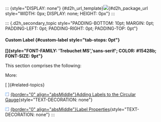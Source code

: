 ::: {style="DISPLAY: none"}
[](ms-xhelp:///?Id=d2h_url_template){#d2h_url_template}![](!package_url!){#d2h_package_url style="WIDTH: 0px; DISPLAY: none; HEIGHT: 0px"}
:::

::: {.d2h_secondary_topic style="PADDING-BOTTOM: 10pt; MARGIN: 0pt; PADDING-LEFT: 0pt; PADDING-RIGHT: 0pt; PADDING-TOP: 0pt"}
#### Custom Label {#custom-label style="tab-stops: 0pt"}

**[]{style="FONT-FAMILY: 'Trebuchet MS','sans-serif'; COLOR: #15428b; FONT-SIZE: 9pt"}** 

This section comprises the following:

More:

[ ]{#related-topics}

[![](button.gif){border="0" align="absMiddle"}Adding Labels to the Circular Gauge](ms-xhelp:///?Id=05447ba1-0342-4274-9f5b-1a5a77eb2feb){style="TEXT-DECORATION: none"}

[![](button.gif){border="0" align="absMiddle"}Label Properties](ms-xhelp:///?Id=c8882bc3-79e9-4f89-b495-edf7e28680e2){style="TEXT-DECORATION: none"}
:::
